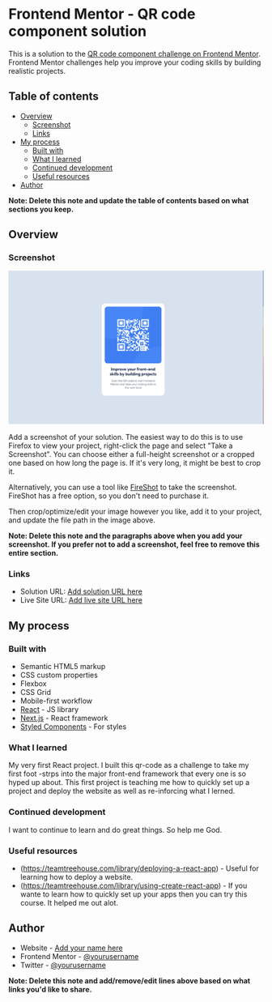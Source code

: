 # Frontend Mentor - QR code component solution

This is a solution to the [QR code component challenge on Frontend Mentor](https://www.frontendmentor.io/challenges/qr-code-component-iux_sIO_H). Frontend Mentor challenges help you improve your coding skills by building realistic projects. 

## Table of contents

- [Overview](#overview)
  - [Screenshot](#screenshot)
  - [Links](#links)
- [My process](#my-process)
  - [Built with](#built-with)
  - [What I learned](#what-i-learned)
  - [Continued development](#continued-development)
  - [Useful resources](#useful-resources)
- [Author](#author)


**Note: Delete this note and update the table of contents based on what sections you keep.**

## Overview

### Screenshot

![](https://github.com/Dev-Tron/Reactjs-qr-code-app/blob/main/design/Screen%20Shot%202022-04-17%20at%2012.52.04%20PM.png)

Add a screenshot of your solution. The easiest way to do this is to use Firefox to view your project, right-click the page and select "Take a Screenshot". You can choose either a full-height screenshot or a cropped one based on how long the page is. If it's very long, it might be best to crop it.

Alternatively, you can use a tool like [FireShot](https://getfireshot.com/) to take the screenshot. FireShot has a free option, so you don't need to purchase it. 

Then crop/optimize/edit your image however you like, add it to your project, and update the file path in the image above.

**Note: Delete this note and the paragraphs above when you add your screenshot. If you prefer not to add a screenshot, feel free to remove this entire section.**

### Links

- Solution URL: [Add solution URL here](https://your-solution-url.com)
- Live Site URL: [Add live site URL here](https://your-live-site-url.com)

## My process

### Built with

- Semantic HTML5 markup
- CSS custom properties
- Flexbox
- CSS Grid
- Mobile-first workflow
- [React](https://reactjs.org/) - JS library
- [Next.js](https://nextjs.org/) - React framework
- [Styled Components](https://styled-components.com/) - For styles

### What I learned

My very first React project. I built this qr-code as a challenge to take my first foot -strps into the major front-end framework that every one is so hyped up about. This first project is teaching me how to quickly set up a project and deploy the website as well as re-inforcing what I lerned.


### Continued development

I want to continue to learn and do great things. So help me God.

### Useful resources

- (https://teamtreehouse.com/library/deploying-a-react-app) - Useful for learning how to deploy a website.
- (https://teamtreehouse.com/library/using-create-react-app) - If you wante to learn how to quickly set up your apps then you can try this course. It helped me out alot.

## Author

- Website - [Add your name here](https://www.your-site.com)
- Frontend Mentor - [@yourusername](https://www.frontendmentor.io/profile/yourusername)
- Twitter - [@yourusername](https://www.twitter.com/yourusername)

**Note: Delete this note and add/remove/edit lines above based on what links you'd like to share.**
